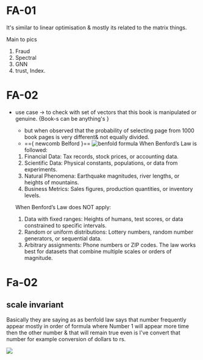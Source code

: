 # FA-01 
It's similar to linear optimisation & mostly its related to the matrix things.

Main to pics 
1. Fraud 
2. Spectral
3.  GNN
4. trust, Index.

# FA-02
 - use case → to check with set of vectors that this book is manipulated or genuine. {Book-s can be anything's }
	 - but when observed that the probability of  selecting page from 1000 book pages is very different& not equally divided.
	 - =={ newcomb Belford }==
	 ![benfold formula](Fraud%20analysis-1.png) 
	 When Benford’s Law is followed:
	1. Financial Data: Tax records, stock prices, or accounting data.
	2. Scientific Data: Physical constants, populations, or data from experiments.
	3. Natural Phenomena: Earthquake magnitudes, river lengths, or heights of mountains.
	4. Business Metrics: Sales figures, production quantities, or inventory levels.

	When Benford’s Law does NOT apply:
	1. Data with fixed ranges: Heights of humans, test scores, or data constrained to specific intervals.
	2. Random or uniform distributions: Lottery numbers, random number generators, or sequential data.
	3. Arbitrary assignments: Phone numbers or ZIP codes.
	The law works best for datasets that combine multiple scales or orders of magnitude. 

# Fa-02
##  scale invariant 
Basically they are saying as as benfold law says that number frequently appear mostly in order of formula where 
Number 1 will appear more time then the other number & that will remain true even is I've convert that number for example conversion of dollars to rs.

![](Fraud%20analysis%20distribuition.png)